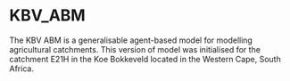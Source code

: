 # KBV_ABM
The KBV ABM is a generalisable agent-based model for modelling agricultural catchments. This version of  model was initialised for the catchment E21H in the Koe Bokkeveld located in the Western Cape, South Africa.
